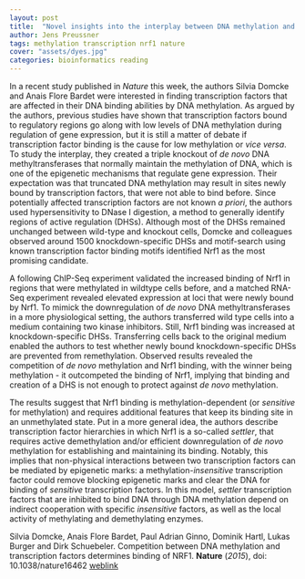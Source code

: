 ```yaml
---
layout: post
title:  "Novel insights into the interplay between DNA methylation and transcription factor activity"
author: Jens Preussner
tags: methylation transcription nrf1 nature
cover: "assets/dyes.jpg"
categories: bioinformatics reading
---
```


In a recent study published in *Nature* this week, the authors Silvia Domcke and Anais Flore Bardet were interested in finding transcription factors that are affected in their DNA binding abilities by DNA methylation.
As argued by the authors, previous studies have shown that transcription factors bound to regulatory regions go along with low levels of DNA methylation during regulation of gene expression, but it is still a matter of debate if transcription factor binding is the cause for low methylation or *vice versa*. 
To study the interplay, they created a triple knockout of *de novo* DNA methyltransferases that normally maintain the methylation of DNA, which is one of the epigenetic mechanisms that regulate gene expression.
Their expectation was that truncated DNA methylation may result in sites newly bound by transcription factors, that were not able to bind before.
Since potentially affected transcription factors are not known *a priori*, the authors used hypersensitivity to DNase I digestion, a method to generally identify regions of active regulation (DHSs).
Although most of the DHSs remained unchanged between wild-type and knockout cells, Domcke and colleagues observed around 1500 knockdown-specific DHSs and motif-search using known transcription factor binding motifs identified Nrf1 as the most promising candidate.

A following ChIP-Seq experiment validated the increased binding of Nrf1 in regions that were methylated in wildtype cells before, and a matched RNA-Seq experiment revealed elevated expression at loci that were newly bound by Nrf1. 
To mimick the downregulation of *de novo* DNA methyltransferases in a more physiological setting, the authors transferred wild type cells into a medium containing two kinase inhibitors. Still, Nrf1 binding was increased at knockdown-specific DHSs.
Transferring cells back to the original medium enabled the authors to test whether newly bound knockdown-specific DHSs are prevented from remethylation.
Observed results revealed the competition of *de novo* methylation and Nrf1 binding, with the winner being methylation - it outcompeted the binding of Nrf1, implying that binding and creation of a DHS is not enough to protect against *de novo* methylation.

The results suggest that Nrf1 binding is methylation-dependent (or *sensitive* for methylation) and requires additional features that keep its binding site in an unmethylated state.
Put in a more general idea, the authors describe transcription factor hierarchies in which Nrf1 is a so-called *settler*, that requires active demethylation and/or efficient downregulation of *de novo* methylation for establishing and maintaining its binding.
Notably, this implies that non-physical interactions between two transcription factors can be mediated by epigenetic marks: a methylation-*insensitive* transcription factor could remove blocking epigenetic marks and clear the DNA for binding of *sensitive* transcription factors.
In this model, *settler* transcription factors that are inhibited to bind DNA through DNA methylation depend on indirect cooperation with specific *insensitive* factors, as well as the local activity of methylating and demethylating enzymes. 

Silvia Domcke, Anais Flore Bardet, Paul Adrian Ginno, Dominik Hartl, Lukas Burger and Dirk Schuebeler. Competition between DNA methylation and transcription factors determines binding of NRF1. **Nature** (*2015*), doi: 10.1038/nature16462 [weblink](http://www.nature.com/nature/journal/v528/n7583/full/nature16462.html)